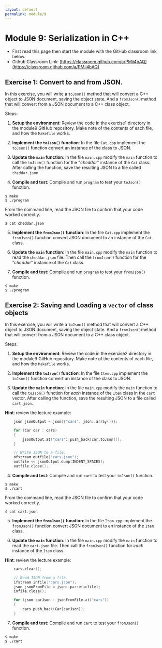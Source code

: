 ```yaml
---
layout: default
permalink: module/9
---
```


# Module 9: Serialization in C++

* First read this page then start the module with the GitHub classroom link below.
* Github Classroom Link: [https://classroom.github.com/a/PMii4bAQ](https://classroom.github.com/a/PMii4bAQ)


## Exercise 1: Convert to and from JSON.
In this exercise, you will write a `toJson()` method that will convert a C++ object to JSON document, saving the object state.  And a `fromJson()`method that will convert from a JSON document to a C++ class object. 

Steps:

1. __Setup the environment__: Review the code in the exercise1 directory in the module9 GitHub repository. Make note of the contents of each file, and how the `Makefile` works. 

2. __Implement the `toJson()` function__: In the file `Cat.cpp` implement the `toJson()` function convert an instance of the class to JSON.

3. __Update the `main` function__: In the file `main.cpp` modify the `main` function to call the `toJson()` function for the "_cheddar_" instance of the `Cat` class. After calling the function, save the resulting JSON to a file called `cheddar.json`. 

4. __Compile and test__: Compile and run `program` to test your `toJson()` function.

```shell
$ make
$ ./program
```

From the command line, read the JSON file to confirm that your code worked correctly. 

```shell
$ cat cheddar.json
```

5. __Implement the `fromJson()` function__: In the file `Cat.cpp` implement the `fromJson()` function convert JSON document to an instance of the `Cat` class.

6. __Update the `main` function__: In the file `main.cpp` modify the `main` function to read the `cheddar.json` file. Then call the `fromJson()` function for the "_cheddar_" instance of the `Cat` class. 

7. __Compile and test__: Compile and run `program` to test your `fromJson()` function.

```shell
$ make
$ ./program
```


## Exercise 2: Saving and Loading a `vector` of class objects

In this exercise, you will write a `toJson()` method that will convert a C++ object to JSON document, saving the object state.  And a `fromJson()`method that will convert from a JSON document to a C++ class object. 

Steps:

1. __Setup the environment__: Review the code in the exercise2 directory in the module9 GitHub repository. Make note of the contents of each file, and how the `Makefile` works. 

2. __Implement the `toJson()` function__: In the file `Item.cpp` implement the `toJson()` function convert an instance of the class to JSON.

3. __Update the `main` function__: In the file `main.cpp` modify the `main` function to call the `toJson()` function for _each_ instance of the `Item` class in the `cart` vector. After calling the function, save the resulting JSON to a file called `cart.json`.

__Hint__: review the lecture example:
```C++
    json jsonOutput = json{{"cars", json::array()}};

    for (Car car : cars)
    {
        jsonOutput.at("cars").push_back(car.toJson());
    }

    // Write JSON to a file.
    ofstream outfile("cars.json");
    outfile << jsonOutput.dump(INDENT_SPACES);
    outfile.close();
```

4. __Compile and test__: Compile and run `cart` to test your `toJson()` function.

```shell
$ make
$ ./cart
```

From the command line, read the JSON file to confirm that your code worked correctly. 

```shell
$ cat cart.json
```

5. __Implement the `fromJson()` function__: In the file `Item.cpp` implement the `fromJson()` function convert JSON document to an instance of the `Item` class.

6. __Update the `main` function__: In the file `main.cpp` modify the `main` function to read the `cart.json` file. Then call the `fromJson()` function for _each_ instance of the `Item` class. 

__Hint__: review the lecture example:
```C++
    cars.clear();

    // Read JSON from a file.
    ifstream infile("cars.json");
    json jsonFromFile = json::parse(infile);
    infile.close();

    for (json carJson : jsonFromFile.at("cars"))
    {
        cars.push_back(Car{carJson});
    }
```

7. __Compile and test__: Compile and run `cart` to test your `fromJson()` function.

```shell
$ make
$ ./cart
```

